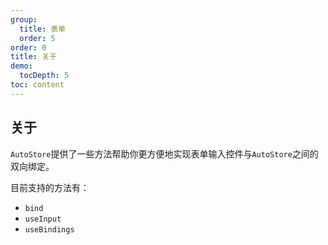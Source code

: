 ```yaml
---
group:
  title: 表单
  order: 5
order: 0 
title: 关于
demo:
  tocDepth: 5
toc: content
---
```




## 关于
  
`AutoStore`提供了一些方法帮助你更方便地实现表单输入控件与`AutoStore`之间的双向绑定。

目前支持的方法有：

- `bind` 
- `useInput` 
- `useBindings` 
 

